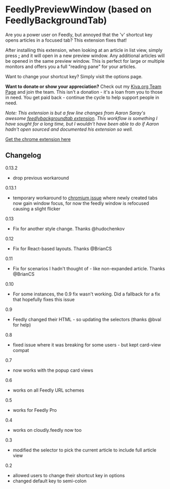 FeedlyPreviewWindow (based on FeedlyBackgroundTab)
===

Are you a power user on Feedly, but annoyed that the 'v' shortcut key opens articles in a focused tab?  This extension fixes that!

After installing this extension, when looking at an article in list view, simply press **;** and it will open in a new preview window. Any additional articles will be opened in the same preview window. This is perfect for large or multiple monitors and offers you a full "reading pane" for your articles.

Want to change your shortcut key?  Simply visit the options page.

**Want to donate or show your appreciation?**  Check out my [Kiva.org Team Page](https://www.kiva.org/team/aaron_saray_open_source_software_team) and join the team.
This isn't a donation - it's a loan from you to those in need.  You get paid back - continue the cycle to help support people in need.

*Note: This extension is but a few line changes from Aaron Saray's awesome [feedlybackgroundtab extension](https://github.com/aaronsaray/feedlybackgroundtab). This workflow is something I have sought for a long time, but I wouldn't have been able to do if Aaron hadn't open sourced and documented his extension so well.*

[Get the chrome extension here](https://chrome.google.com/webstore/detail/feedly-preview-window/oodgcldmocgdhjeibiphdlippflhiiea)

Changelog
---------
0.13.2
* drop previous workaround

0.13.1
* temporary workaround to [chromium issue](https://code.google.com/p/chromium/issues/detail?id=451820) where newly created tabs now gain window focus, for now the feedly window is refocused causing a slight flicker

0.13
* Fix for another style change.  Thanks @hudochenkov

0.12
* Fix for React-based layouts.  Thanks @BrianCS

0.11
* Fix for scenarios I hadn't thought of - like non-expanded article.  Thanks @BrianCS

0.10
* For some instances, the 0.9 fix wasn't working.  Did a fallback for a fix that hopefully fixes this issue

0.9
* Feedly changed their HTML - so updating the selectors (thanks @bval for help)

0.8
* fixed issue where it was breaking for some users - but kept card-view compat

0.7
* now works with the popup card views

0.6
* works on all Feedly URL schemes

0.5
* works for Feedly Pro

0.4
* works on cloudly.feedly now too

0.3
* modified the selector to pick the current article to include full article view

0.2
* allowed users to change their shortcut key in options
* changed default key to semi-colon
